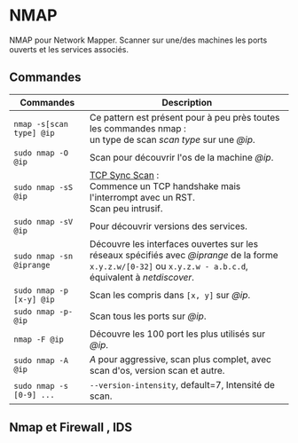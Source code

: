 # NMAP

NMAP pour Network Mapper.
Scanner sur une/des machines les ports ouverts et les services associés.  
  
## Commandes
  
| Commandes | Description |
|---	|---	|
|```nmap -s[scan type] @ip``` | Ce pattern est présent pour à peu près toutes les commandes nmap : <br>un type de scan *scan type* sur une *@ip*. |
|```sudo nmap -O @ip ``` | Scan pour découvrir l'os de la machine *@ip*. |
|```sudo nmap -sS @ip``` 	|  [TCP Sync Scan](https://nmap.org/book/synscan.html) : <br> Commence un TCP handshake mais l'interrompt avec un RST. <br> Scan peu intrusif.|
|```sudo nmap -sV @ip``` | Pour découvrir versions des services. |
|```sudo nmap -sn @iprange``` | Découvre les interfaces ouvertes sur les réseaux spécifiés avec *@iprange* de la forme ```x.y.z.w/[0-32]``` ou ```x.y.z.w - a.b.c.d```, équivalent à *netdiscover*. |
|```sudo nmap -p [x-y] @ip``` | Scan les compris dans ```[x, y]``` sur *@ip*. |
|```sudo nmap -p- @ip``` | Scan tous les ports sur *@ip*. |
|```nmap -F @ip``` | Découvre les 100 port les plus utilisés sur *@ip*. |
|```sudo nmap -A @ip ```| *A* pour aggressive, scan plus complet, avec scan d'os, version scan et autre.|
|```sudo nmap -s [0-9] ... ```| ```--version-intensity```, default=7, Intensité de scan. |

## Nmap et Firewall , IDS




